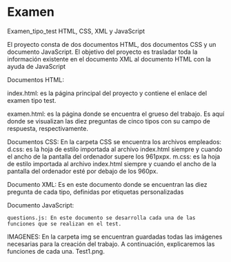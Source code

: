 # Examen
Examen_tipo_test
HTML, CSS, XML y JavaScript

El proyecto consta de dos documentos HTML, dos documentos CSS y un documento JavaScript. El objetivo del proyecto es trasladar toda la información existente en el documento XML al documento HTML con la ayuda de JavaScript

Documentos HTML:

  index.html: es la página principal del proyecto y contiene el enlace del examen tipo test.

examen.html: es la página donde se encuentra el grueso del trabajo. Es aquí donde se visualizan las diez preguntas de cinco tipos con su campo de respuesta, respectivamente.
	
 

Documentos CSS:
En la carpeta CSS se encuentra los archivos empleados:
 	d.css: es la hoja de estilo importada al archivo index.html siempre y cuando el ancho de la pantalla del ordenador supere los 961pxpx.
  m.css: es la hoja de estilo importada al archivo index.html siempre y cuando el ancho de la pantalla del ordenador esté por debajo de los 960px.

Documento XML:
Es en este documento donde se encuentran las diez pregunta de cada tipo, definidas por etiquetas personalizadas 

Documento JavaScript:
 	
	questions.js: En este documento se desarrolla cada una de las funciones que se realizan en el test.


  
IMAGENES:
En la carpeta img se encuentran guardadas todas las imágenes necesarias para la creación del trabajo. A continuación, explicaremos las funciones de cada una.
 Test1.png.

